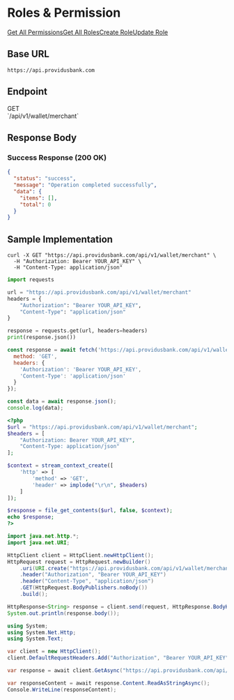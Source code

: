 # Roles & Permission

[Get All Permissions](/xpress-wallet-api/merchant/roles-and-permission/get-all-permissions)[Get All Roles](/xpress-wallet-api/merchant/roles-and-permission/get-all-roles)[Create Role](/xpress-wallet-api/merchant/roles-and-permission/create-role)[Update Role](/xpress-wallet-api/merchant/roles-and-permission/update-role)

## Base URL

```
https://api.providusbank.com
```

## Endpoint

<div class="method get">GET</div> `/api/v1/wallet/merchant`



## Response Body

### Success Response (200 OK)

```json
{
  "status": "success",
  "message": "Operation completed successfully",
  "data": {
    "items": [],
    "total": 0
  }
}
```

## Sample Implementation

```curl
curl -X GET "https://api.providusbank.com/api/v1/wallet/merchant" \
  -H "Authorization: Bearer YOUR_API_KEY" \
  -H "Content-Type: application/json"
```

```python
import requests

url = "https://api.providusbank.com/api/v1/wallet/merchant"
headers = {
    "Authorization": "Bearer YOUR_API_KEY",
    "Content-Type": "application/json"
}

response = requests.get(url, headers=headers)
print(response.json())
```

```javascript
const response = await fetch('https://api.providusbank.com/api/v1/wallet/merchant', {
  method: 'GET',
  headers: {
    'Authorization': 'Bearer YOUR_API_KEY',
    'Content-Type': 'application/json'
  }
});

const data = await response.json();
console.log(data);
```

```php
<?php
$url = "https://api.providusbank.com/api/v1/wallet/merchant";
$headers = [
    "Authorization: Bearer YOUR_API_KEY",
    "Content-Type: application/json"
];

$context = stream_context_create([
    'http' => [
        'method' => 'GET',
        'header' => implode("\r\n", $headers)
    ]
]);

$response = file_get_contents($url, false, $context);
echo $response;
?>
```

```java
import java.net.http.*;
import java.net.URI;

HttpClient client = HttpClient.newHttpClient();
HttpRequest request = HttpRequest.newBuilder()
    .uri(URI.create("https://api.providusbank.com/api/v1/wallet/merchant"))
    .header("Authorization", "Bearer YOUR_API_KEY")
    .header("Content-Type", "application/json")
    .GET(HttpRequest.BodyPublishers.noBody())
    .build();

HttpResponse<String> response = client.send(request, HttpResponse.BodyHandlers.ofString());
System.out.println(response.body());
```

```csharp
using System;
using System.Net.Http;
using System.Text;

var client = new HttpClient();
client.DefaultRequestHeaders.Add("Authorization", "Bearer YOUR_API_KEY");

var response = await client.GetAsync("https://api.providusbank.com/api/v1/wallet/merchant");

var responseContent = await response.Content.ReadAsStringAsync();
Console.WriteLine(responseContent);
```